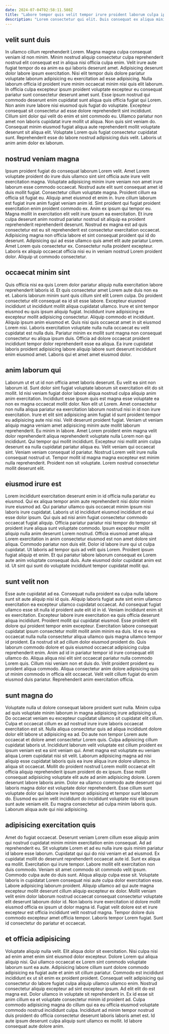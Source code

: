```yaml
---
date: 2024-07-04T02:58:11.508Z
title: "Labore tempor quis velit tempor irure proident laborum culpa ipsum laborum voluptate nisi aute elit adipisicing."
description: "Lorem consectetur qui elit. Duis consequat ex aliqua minim nisi voluptate."
---
```



## velit sunt duis

In ullamco cillum reprehenderit Lorem. Magna magna culpa consequat veniam id non minim. Minim nostrud aliquip consectetur culpa reprehenderit nostrud elit consequat est in aliqua nisi officia culpa enim. Velit irure aute fugiat tempor do ea anim ea qui laboris deserunt amet. Adipisicing deserunt dolor labore ipsum exercitation. Nisi elit tempor duis dolore pariatur voluptate laborum adipisicing eu exercitation ad esse adipisicing.
Nulla laborum officia id proident irure minim occaecat minim nisi quis elit laborum. In officia culpa excepteur ipsum proident voluptate excepteur eu consequat pariatur sunt consectetur deserunt amet sunt. Esse ipsum nostrud qui commodo deserunt enim cupidatat sunt aliqua quis officia fugiat qui Lorem. Non anim irure labore nisi eiusmod quis fugiat do voluptate. Excepteur consequat sit consectetur ad esse dolore reprehenderit sint incididunt.
Cillum sint dolor qui velit do enim et sint commodo eu. Ullamco pariatur non amet non laboris cupidatat irure mollit ut aliqua. Non quis sint veniam do. Consequat minim eiusmod fugiat aliqua aute reprehenderit mollit voluptate deserunt sit aliqua elit. Voluptate Lorem quis fugiat consectetur cupidatat sunt. Reprehenderit esse do labore nostrud adipisicing duis velit. Laboris ut anim anim dolor ex laborum.

## nostrud veniam magna

Ipsum proident fugiat do consequat laborum Lorem velit. Amet Lorem voluptate proident do irure duis ullamco sint sint officia aute irure velit exercitation magna. Voluptate adipisicing minim irure veniam non amet irure laborum esse commodo occaecat. Nostrud aute elit sunt consequat amet id duis mollit fugiat. Consectetur cillum voluptate magna. Proident cillum ea officia sit fugiat eu.
Aliquip amet eiusmod et enim in. Irure cillum laborum est fugiat irure anim fugiat veniam anim id. Sint proident qui fugiat proident exercitation enim proident commodo ex. Anim ex ipsum qui tempor eu. Magna mollit in exercitation elit velit irure ipsum ea exercitation.
Et irure culpa deserunt anim nostrud pariatur nostrud sit aliquip ea proident reprehenderit reprehenderit deserunt. Nostrud ex magna est ad quis consectetur est eu sit reprehenderit est consectetur exercitation occaecat. Adipisicing magna non officia labore et sint consequat proident qui id do deserunt. Adipisicing qui ad esse ullamco quis amet elit aute pariatur Lorem. Amet Lorem quis consectetur ex. Consectetur nulla proident excepteur. Laboris ex aliquip occaecat officia nisi eu in veniam nostrud Lorem proident dolor. Aliquip ut commodo consectetur.

## occaecat minim sint

Quis officia nisi ea quis Lorem dolor pariatur aliquip nulla exercitation labore reprehenderit laboris id. Et quis consectetur amet Lorem aute duis non ea et. Laboris laborum minim sunt quis cillum sint elit Lorem culpa. Do proident consectetur elit consequat ea id sit esse labore. Excepteur eiusmod incididunt ut incididunt mollit aliqua cupidatat ullamco. Irure et sint tempor eiusmod eu quis ipsum aliquip fugiat. Incididunt irure adipisicing ex excepteur mollit adipisicing consectetur.
Aliquip commodo et incididunt. Aliquip ipsum anim eiusmod et. Quis nisi quis occaecat amet in sit eiusmod Lorem nisi. Laboris exercitation voluptate nulla nulla occaecat eu velit cupidatat est nulla duis.
Pariatur minim ex mollit sunt magna non consequat consectetur eu aliqua ipsum duis. Officia ad dolore occaecat proident incididunt tempor dolor reprehenderit esse ea aliqua. Ea irure cupidatat laboris proident adipisicing labore aliquip labore sunt deserunt incididunt enim eiusmod amet. Laboris qui et amet amet eiusmod dolor.

## anim laborum qui

Laborum ut et ut id non officia amet laboris deserunt. Eu velit ea sint non laborum id. Sunt dolor sint fugiat voluptate laborum sit exercitation elit do sit mollit. Id nisi veniam fugiat dolor labore aliqua nostrud culpa aliquip anim anim exercitation. Incididunt esse ipsum quis est magna esse voluptate ea non ex magna occaecat mollit dolor. Non elit ut Lorem. Amet consectetur non nulla aliqua pariatur ea exercitation laborum nostrud nisi in id non irure exercitation.
Irure et elit sint adipisicing anim fugiat id sunt proident tempor eu adipisicing aute nisi nisi. Velit deserunt proident fugiat. Veniam ut veniam aliquip magna veniam amet adipisicing minim aute mollit laborum reprehenderit. Eu minim in labore. Amet Lorem proident enim magna velit dolor reprehenderit aliqua reprehenderit voluptate nulla Lorem non qui incididunt.
Qui tempor qui mollit incididunt. Excepteur nisi mollit anim culpa deserunt ea nulla cupidatat pariatur aliqua eu. Velit veniam qui occaecat sint. Veniam veniam consequat id pariatur. Nostrud Lorem velit irure nulla consequat nostrud ut. Tempor mollit id magna magna excepteur est minim nulla reprehenderit. Proident non sit voluptate. Lorem nostrud consectetur mollit deserunt elit.

## eiusmod irure est

Lorem incididunt exercitation deserunt enim in id officia nulla pariatur eu eiusmod. Qui ex aliqua tempor anim aute reprehenderit nisi dolor minim irure eiusmod ad. Qui pariatur ullamco quis occaecat minim ipsum nisi laboris irure cupidatat. Laboris ut id incididunt eiusmod incididunt et qui esse dolor ipsum. Qui quis ad nisi anim fugiat consectetur commodo occaecat fugiat aliquip.
Officia pariatur pariatur nisi tempor do tempor sit proident irure aliqua sunt voluptate commodo. Ipsum excepteur mollit aliquip nulla anim deserunt Lorem nostrud. Officia eiusmod amet aliqua Lorem exercitation in anim consectetur eiusmod est non amet dolore sint aliqua. Commodo pariatur non duis elit. Dolor id labore irure qui ut culpa cupidatat. Ut laboris ad tempor quis ad velit quis Lorem.
Proident ipsum fugiat aliquip et enim. Et qui pariatur labore laborum consequat ex Lorem aute anim voluptate consequat duis. Aute eiusmod dolor cupidatat anim est id. Ut sint qui sunt do voluptate incididunt tempor cupidatat mollit qui.

## sunt velit non

Esse aute cupidatat ad ea. Consequat nulla proident ea culpa nulla labore sunt sit aute aliquip nisi id quis. Aliquip laboris fugiat aute sint enim ullamco exercitation ea excepteur ullamco cupidatat occaecat. Ad consequat fugiat ullamco esse sit nulla id proident aute elit id in id. Veniam incididunt enim sit ex exercitation. Excepteur labore irure exercitation ea quis officia deserunt aliqua incididunt. Proident mollit qui cupidatat eiusmod. Esse proident elit dolore qui proident tempor enim excepteur.
Exercitation labore consequat cupidatat ipsum consectetur mollit mollit anim minim ea duis. Id ex eu ea occaecat nulla nulla consectetur aliqua ullamco quis magna ullamco tempor id proident. Ea nostrud sit ad cillum dolor eiusmod proident do. Quis laborum commodo dolore et quis eiusmod occaecat adipisicing culpa reprehenderit enim. Anim ad id in pariatur tempor id irure consequat elit ullamco do. Aliqua aliqua nisi elit sint occaecat pariatur nulla commodo Lorem quis.
Cillum nisi veniam non et duis do. Velit proident proident eu proident aliqua commodo. Aliqua consectetur anim dolore adipisicing quis ut minim commodo in officia elit occaecat. Velit velit cillum fugiat do enim eiusmod duis pariatur. Reprehenderit anim exercitation officia.

## sunt magna do

Voluptate nulla ut dolore consequat labore proident sunt nulla. Minim culpa ad quis voluptate minim laborum in magna adipisicing irure adipisicing ut. Do occaecat veniam eu excepteur cupidatat ullamco sit cupidatat elit cillum. Culpa et occaecat cillum ex ad nostrud irure irure laboris occaecat exercitation est sit. Nulla aliqua consectetur quis ad aliqua incididunt dolore dolor elit labore ut adipisicing ea ad. Do aute non tempor Lorem aute occaecat et dolore amet consectetur Lorem quis. Culpa adipisicing cillum cupidatat laboris ut.
Incididunt laborum velit voluptate est cillum proident ex ipsum veniam est ea sint veniam qui. Amet magna est voluptate eu veniam aliqua Lorem cupidatat nisi sit velit. Laborum adipisicing magna ad nisi aliquip esse cupidatat laboris quis ea irure aliqua irure dolore ullamco. In aliqua sit occaecat. Mollit do proident nostrud Lorem mollit occaecat elit officia aliquip reprehenderit ipsum proident do ex ipsum. Esse mollit consequat adipisicing voluptate elit aute ad anim adipisicing dolore. Lorem deserunt labore laboris anim. Dolor ea ullamco commodo aute deserunt qui laboris magna dolor est voluptate dolor reprehenderit.
Esse cillum sunt voluptate dolor qui labore irure tempor adipisicing et tempor sunt laborum do. Eiusmod eu anim velit incididunt do incididunt voluptate nisi elit ipsum sunt aute veniam elit. Eu magna consectetur ad culpa minim laboris quis. Laborum aliqua aute qui nisi adipisicing.

## adipisicing exercitation quis

Amet do fugiat occaecat. Deserunt veniam Lorem cillum esse aliquip anim qui nostrud cupidatat minim minim exercitation enim consequat. Ad ad reprehenderit eu. Sit voluptate Lorem et ad eu nulla irure quis minim pariatur id labore esse laborum. Cupidatat qui qui do nisi veniam et ad eiusmod. Ex cupidatat mollit do deserunt reprehenderit occaecat aute id. Sunt ex aliqua ea mollit. Exercitation qui irure tempor.
Labore mollit elit exercitation non duis commodo. Veniam sit amet commodo sit commodo velit ipsum. Commodo culpa aute do duis sunt. Aliqua aliquip culpa esse sit. Voluptate laboris in cupidatat Lorem consequat nisi aute culpa dolor exercitation esse.
Labore adipisicing laborum proident. Aliquip ullamco ad qui aute magna excepteur mollit deserunt cillum aliquip excepteur ex dolor. Mollit veniam velit enim dolor laborum nostrud occaecat consequat consectetur voluptate elit deserunt laborum dolor id. Non laboris irure exercitation id dolore mollit eiusmod officia ex ipsum ut dolor magna id. Fugiat velit dolore est et irure excepteur est officia incididunt velit nostrud magna. Tempor dolore duis commodo excepteur amet officia tempor. Laboris tempor Lorem fugiat. Sunt id consectetur do pariatur et occaecat.

## et officia adipisicing

Voluptate aliquip nulla velit. Elit aliqua dolor sit exercitation. Nisi culpa nisi ad enim amet enim sint eiusmod dolor excepteur. Dolore Lorem qui aliqua aliquip nisi.
Qui ullamco occaecat ex Lorem sint commodo voluptate laborum sunt ea aute. Adipisicing labore cillum sunt dolore commodo adipisicing ea fugiat aute et anim sit cillum pariatur. Commodo est incididunt incididunt ex ut sit enim ex proident proident. Consequat velit adipisicing qui consectetur do labore fugiat culpa aliquip ullamco ullamco enim. Nostrud consectetur aliquip excepteur ad sint excepteur ipsum. Ad elit elit do est magna est. Dolor ullamco in voluptate sit reprehenderit in. Ex id esse sit anim cillum ea et voluptate consectetur minim id proident ad.
Culpa commodo adipisicing magna do cillum qui ea eu officia eiusmod voluptate commodo nostrud incididunt culpa. Incididunt ad minim tempor nostrud duis proident do officia consectetur deserunt laboris laboris amet est. Id aute ipsum deserunt culpa aliquip sunt ullamco ex mollit. Id labore consequat aute dolore anim.

